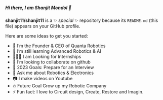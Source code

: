 ##### Hi there, I am Shanjit Mondol 👋


**shanjit11/shanjit11** is a ✨ _special_ ✨ repository because its `README.md` (this file) appears on your GitHub profile.

Here are some ideas to get you started:

- 🔭 I’m the Founder & CEO of Quanta Robotics
- 🌱 I’m still learning Advanced Robotics & AI
- 👨🏻‍🏫 I am Looking for Internships
- 👯 I’m looking to collaborate on github
- 🥅 2023 Goals: Prepare for an Interview
- 💬 Ask me about Robotics & Electronics
- 📷 I make videos on Youtube
- 🔥 Future Goal Grow up my Robotic Company
- ⚡ Fun fact: I love to Circuit design, Create, Restore and Imagin.

